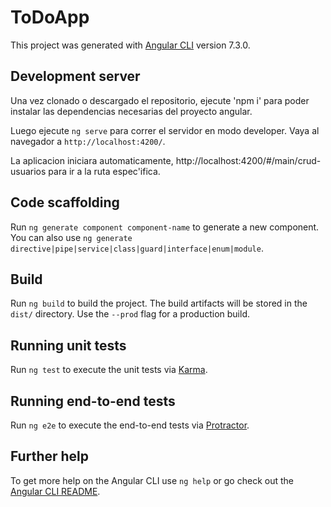 # ToDoApp

This project was generated with [Angular CLI](https://github.com/angular/angular-cli) version 7.3.0.

## Development server

Una vez clonado o descargado el repositorio, ejecute 'npm i' para poder instalar las dependencias necesarias del proyecto angular.

Luego ejecute  `ng serve` para correr el servidor en modo developer. Vaya al navegador a `http://localhost:4200/`.

La aplicacion iniciara automaticamente, http://localhost:4200/#/main/crud-usuarios para ir a la ruta espec'ifica.


## Code scaffolding

Run `ng generate component component-name` to generate a new component. You can also use `ng generate directive|pipe|service|class|guard|interface|enum|module`.

## Build

Run `ng build` to build the project. The build artifacts will be stored in the `dist/` directory. Use the `--prod` flag for a production build.

## Running unit tests

Run `ng test` to execute the unit tests via [Karma](https://karma-runner.github.io).

## Running end-to-end tests

Run `ng e2e` to execute the end-to-end tests via [Protractor](http://www.protractortest.org/).

## Further help

To get more help on the Angular CLI use `ng help` or go check out the [Angular CLI README](https://github.com/angular/angular-cli/blob/master/README.md).
